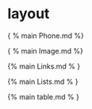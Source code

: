 
layout 
=====

{ % main Phone.md %}

{ % main Image.md %} 

{% main Links.md % }

{% main Lists.md % }

{% main table.md % }
